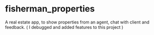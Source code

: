 # fisherman_properties
 A real estate app, to show properties from an agent, chat with client and feedback. ( I debugged and added features to this project )
